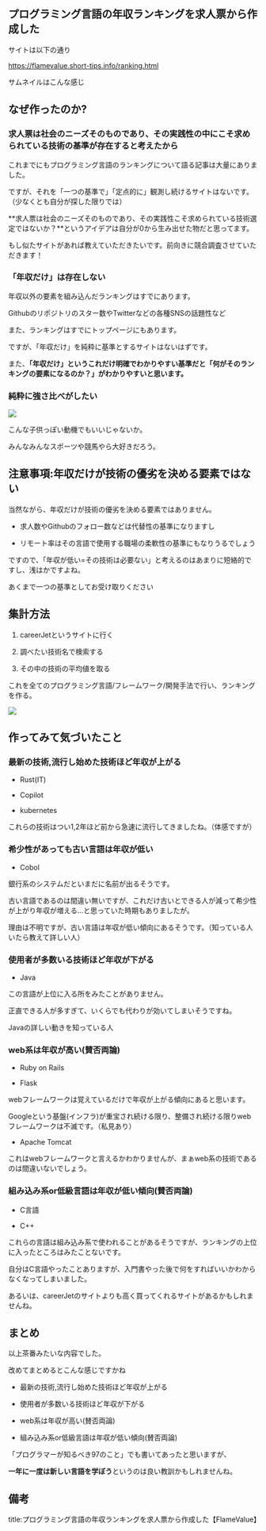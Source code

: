 



## プログラミング言語の年収ランキングを求人票から作成した

サイトは以下の通り

https://flamevalue.short-tips.info/ranking.html

サムネイルはこんな感じ



## なぜ作ったのか?

### 求人票は社会のニーズそのものであり、その実践性の中にこそ求められている技術の基準が存在すると考えたから

これまでにもプログラミング言語のランキングについて語る記事は大量にありました。

ですが、それを「一つの基準で」「定点的に」観測し続けるサイトはないです。（少なくとも自分が探した限りでは）

**求人票は社会のニーズそのものであり、その実践性こそ求められている技術選定ではないか？**というアイデアは自分が0から生み出せた物だと思ってます。

もし似たサイトがあれば教えていただきたいです。前向きに競合調査させていただきます！


### 「年収だけ」は存在しない

年収以外の要素を組み込んだランキングはすでにあります。

Githubのリポジトリのスター数やTwitterなどの各種SNSの話題性など

また、ランキングはすでにトップページにもあります。

ですが、「年収だけ」を純粋に基準とするサイトはないはずです。

また、**「年収だけ」というこれだけ明確でわかりやすい基準だと「何がそのランキングの要素になるのか？」がわかりやすいと思います。**


### 純粋に強さ比べがしたい

<img src="https://s3-ap-northeast-1.amazonaws.com/cdn.bibi-star.jp/production/imgs/images/000/234/348/lqip.png?1547703502">

こんな子供っぽい動機でもいいじゃないか。

みんなみんなスポーツや競馬やら大好きだろう。


## 注意事項:年収だけが技術の優劣を決める要素ではない

当然ながら、年収だけが技術の優劣を決める要素ではありません。

- 求人数やGithubのフォロー数などは代替性の基準になりますし

- リモート率はその言語で使用する職場の柔軟性の基準にもなりうるでしょう

ですので、「年収が低い=その技術は必要ない」と考えるのはあまりに短絡的ですし、浅はかですよね。

あくまで一つの基準としてお受け取りください



## 集計方法

1. careerJetというサイトに行く

2. 調べたい技術名で検索する

3. その中の技術の平均値を取る

これを全てのプログラミング言語/フレームワーク/開発手法で行い、ランキングを作る。

<img src="https://saiyo-kakaricho.com/wp/wp-content/uploads/2018-01-23_18h10_32-800x421.png">


## 作ってみて気づいたこと

### 最新の技術,流行し始めた技術ほど年収が上がる

- Rust(IT)

- Copilot

- kubernetes

これらの技術はつい1,2年ほど前から急速に流行してきましたね。（体感ですが）


### 希少性があっても古い言語は年収が低い

- Cobol

銀行系のシステムだといまだに名前が出るそうです。

古い言語であるのは間違い無いですが、これだけ古いとできる人が減って希少性が上がり年収が増える...と思っていた時期もありましたが。

理由は不明ですが、古い言語は年収が低い傾向にあるそうです。（知っている人いたら教えて詳しい人）


### 使用者が多数いる技術ほど年収が下がる

- Java 

この言語が上位に入る所をみたことがありません。

正直できる人が多すぎて、いくらでも代わりが効いてしまいそうですね。

Javaの詳しい動きを知っている人


### web系は年収が高い(賛否両論)

- Ruby on Rails

- Flask

webフレームワークは覚えているだけで年収が上がる傾向にあると思います。

Googleという基盤(インフラ)が重宝され続ける限り、整備され続ける限りwebフレームワークは不滅です。（私見あり）

- Apache Tomcat

これはwebフレームワークと言えるかわかりませんが、まぁweb系の技術であるのは間違いないでしょう。



### 組み込み系or低級言語は年収が低い傾向(賛否両論)

- C言語

- C++

これらの言語は組み込み系で使われることがあるそうですが、ランキングの上位に入ったところはみたことないです。

自分はC言語やったことありますが、入門書やった後で何をすればいいかわからなくなってしまいました。

あるいは、careerJetのサイトよりも高く買ってくれるサイトがあるかもしれませんね。


## まとめ

以上茶番みたいな内容でした。

改めてまとめるとこんな感じですかね

- 最新の技術,流行し始めた技術ほど年収が上がる

- 使用者が多数いる技術ほど年収が下がる

- web系は年収が高い(賛否両論)

- 組み込み系or低級言語は年収が低い傾向(賛否両論)

「プログラマーが知るべき97のこと」でも書いてあったと思いますが、

**一年に一度は新しい言語を学ぼう**というのは良い教訓かもしれませんね。





## 備考

title:プログラミング言語の年収ランキングを求人票から作成した【FlameValue】







